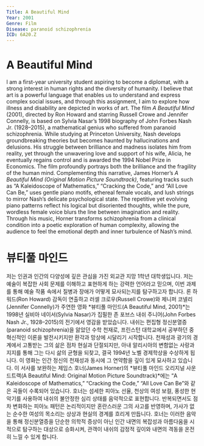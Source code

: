 ```yaml
---
Title: A Beautiful Mind
Year: 2001
Genre: Film
Disease: paranoid schizophrenia
ICD: 6A20.Z
---
```


# A Beautiful Mind

I am a first-year university student aspiring to become a diplomat, with a strong interest in human rights and the diversity of humanity. I believe that art is a powerful language that enables us to understand and express complex social issues, and through this assignment, I aim to explore how illness and disability are depicted in works of art. The film *A Beautiful Mind* (2001), directed by Ron Howard and starring Russell Crowe and Jennifer Connelly, is based on Sylvia Nasar’s 1998 biography of John Forbes Nash Jr. (1928–2015), a mathematical genius who suffered from paranoid schizophrenia. While studying at Princeton University, Nash develops groundbreaking theories but becomes haunted by hallucinations and delusions. His struggle between brilliance and madness isolates him from reality, yet through the unwavering love and support of his wife, Alicia, he eventually regains control and is awarded the 1994 Nobel Prize in Economics. The film profoundly portrays both the brilliance and the fragility of the human mind. Complementing this narrative, James Horner’s *A Beautiful Mind (Original Motion Picture Soundtrack)*, featuring tracks such as “A Kaleidoscope of Mathematics,” “Cracking the Code,” and “All Love Can Be,” uses gentle piano motifs, ethereal female vocals, and lush strings to mirror Nash’s delicate psychological state. The repetitive yet evolving piano patterns reflect his logical but disoriented thoughts, while the pure, wordless female voice blurs the line between imagination and reality. Through his music, Horner transforms schizophrenia from a clinical condition into a poetic exploration of human complexity, allowing the audience to feel the emotional depth and inner turbulence of Nash’s mind.


# 뷰티풀 마인드
저는 인권과 인간의 다양성에 깊은 관심을 가진 외교관 지망 1학년 대학생입니다. 저는 예술이 복잡한 사회 문제를 이해하고 표현하게 하는 강력한 언어라고 믿으며, 이번 과제를 통해 예술 작품 속에서 질병과 장애가 어떻게 묘사되는지를 탐구하고자 합니다. 론 하워드(Ron Howard) 감독이 연출하고 러셀 크로우(Russell Crowe)와 제니퍼 코넬리(Jennifer Connelly)가 주연한 영화 *뷰티풀 마인드(A Beautiful Mind, 2001)*는 1998년 실비아 네이서(Sylvia Nasar)가 집필한 존 포브스 내쉬 주니어(John Forbes Nash Jr., 1928–2015)의 전기에서 영감을 받았습니다. 내쉬는 편집형 정신분열증(paranoid schizophrenia)을 앓았던 수학 천재로, 프린스턴 대학교에서 공부하던 중 혁신적인 이론을 발전시키지만 환각과 망상에 시달리기 시작합니다. 천재성과 광기의 경계에서 고통받는 그의 삶은 점차 현실과 단절되지만, 아내 알리시아의 변함없는 사랑과 지지를 통해 그는 다시 삶의 균형을 되찾고, 결국 1994년 노벨 경제학상을 수상하게 됩니다. 이 영화는 인간 정신의 천재성과 동시에 그 연약함을 깊이 있게 묘사하고 있습니다. 이 서사를 보완하는 제임스 호너(James Horner)의 *뷰티풀 마인드 오리지널 사운드트랙(A Beautiful Mind: Original Motion Picture Soundtrack)*에는 “A Kaleidoscope of Mathematics,” “Cracking the Code,” “All Love Can Be”와 같은 곡들이 수록되어 있습니다. 호너는 섬세한 피아노 선율, 천상의 여성 보컬, 풍성한 현악기를 사용하여 내쉬의 불안정한 심리 상태를 음악적으로 표현합니다. 반복되면서도 점차 변화하는 피아노 패턴은 논리적이지만 혼란스러운 그의 사고를 반영하며, 가사가 없는 순수한 여성의 목소리는 상상과 현실의 경계를 흐리게 만듭니다. 호너는 이러한 음악을 통해 정신분열증을 단순한 의학적 증상이 아닌 인간 내면의 복잡성과 아름다움을 시적으로 탐구하는 대상으로 승화시켜, 관객이 내쉬의 감정적 깊이와 내면의 격동을 온전히 느낄 수 있게 합니다.
